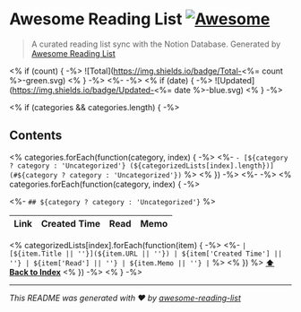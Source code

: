 # Awesome Reading List [![Awesome](https://cdn.rawgit.com/sindresorhus/awesome/d7305f38d29fed78fa85652e3a63e154dd8e8829/media/badge.svg)](https://github.com/sindresorhus/awesome)

> A curated reading list sync with the Notion Database. Generated by [Awesome Reading List](https://github.com/younho9/awesome-reading-list)

<% if (count) {                                                                                                                  -%>
![Total](https://img.shields.io/badge/Total-<%= count %>-green.svg)
<% }                                                                                                                             -%>
<%-                                                                                                                              -%>
<% if (date) {                                                                                                                   -%>
![Updated](https://img.shields.io/badge/Updated-<%= date %>-blue.svg)
<% }                                                                                                                             -%>

<% if (categories && categories.length) {                                                                                        -%>

## Contents

<% categories.forEach(function(category, index) {                                                                                -%>
<%- `- [${category ? category : 'Uncategorized'} (${categorizedLists[index].length})](#${category ? category : 'Uncategorized'})` %>
<% })                                                                                                                            -%>
<%-                                                                                                                              -%>
<% categories.forEach(function(category, index) {                                                                                -%>

<%- `## ${category ? category : 'Uncategorized'}`                                                                                 %>

| Link | Created Time | Read | Memo |
| ---- | ------------ | ---- | ---- |
<% categorizedLists[index].forEach(function(item) {                                                                              -%>
<%- `| [${item.Title || ''}](${item.URL || ''}) | ${item['Created Time'] || ''} | ${item['Read'] || ''} | ${item.Memo || ''} |`   %>
<% })                                                                                                                             %>
**[⬆ Back to Index](#Contents)**
<% })                                                                                                                            -%>
<% }                                                                                                                             -%>

---

_This README was generated with ❤️ by [awesome-reading-list](https://github.com/younho9/awesome-reading-list)_
